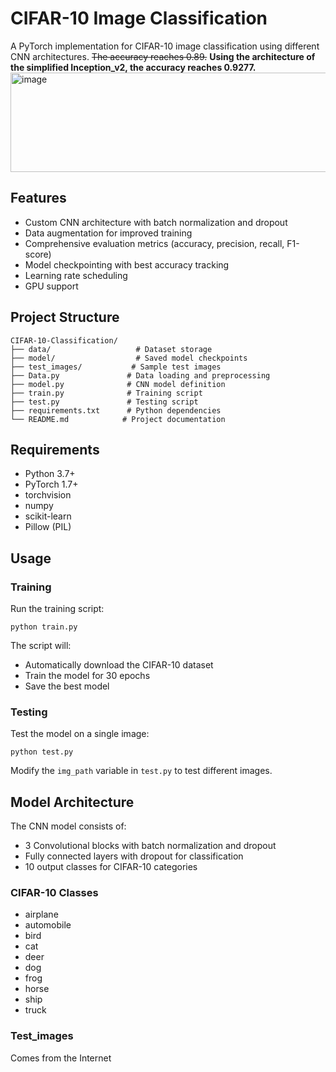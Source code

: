 # CIFAR-10 Image Classification

A PyTorch implementation for CIFAR-10 image classification using different CNN architectures.
~~The accuracy reaches 0.89.~~ **Using the architecture of the simplified Inception_v2, the accuracy reaches 0.9277.**
<img width="1169" height="159" alt="image" src="https://github.com/user-attachments/assets/8ff1bd4b-1141-4f63-bb51-dcf5e9ce3d2c" />


## Features

- Custom CNN architecture with batch normalization and dropout
- Data augmentation for improved training
- Comprehensive evaluation metrics (accuracy, precision, recall, F1-score)
- Model checkpointing with best accuracy tracking
- Learning rate scheduling
- GPU support

## Project Structure

```
CIFAR-10-Classification/
├── data/                   # Dataset storage
├── model/                  # Saved model checkpoints
├── test_images/           # Sample test images
├── Data.py               # Data loading and preprocessing
├── model.py              # CNN model definition
├── train.py              # Training script
├── test.py               # Testing script
├── requirements.txt      # Python dependencies
└── README.md            # Project documentation
```

## Requirements

- Python 3.7+
- PyTorch 1.7+
- torchvision
- numpy
- scikit-learn
- Pillow (PIL)

## Usage

### Training

Run the training script:
```
python train.py
```

The script will:
- Automatically download the CIFAR-10 dataset
- Train the model for 30 epochs
- Save the best model

### Testing

Test the model on a single image:
```
python test.py
```

Modify the `img_path` variable in `test.py` to test different images.

## Model Architecture

The CNN model consists of:
- 3 Convolutional blocks with batch normalization and dropout
- Fully connected layers with dropout for classification
- 10 output classes for CIFAR-10 categories

### CIFAR-10 Classes
- airplane
- automobile
- bird
- cat
- deer
- dog
- frog
- horse
- ship
- truck

### Test_images
Comes from the Internet



